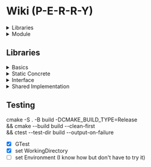 # Wiki (P-E-R-R-Y)

<details>
<summary>
Libraries
</summary>

### Static

- Concrete classes are use to define standard type or not abstract classes (not yet or not required) like .

- Interface classes are used in a Patterns where IWindow gives RaylibWindow, SfmlWindow, by encapsulating Raylib or SFML.

### Shared

- Encapsulation is used to develop an app or anything using the interface and depending on the initialisation of the interface it will use raylib or sfml, avoiding dependencies. by giving the possibility to change concrete class used.

### Example

> This way you avoid depending on raylib or any library.

Before:
```
Game -> Raylib
```
After:
```
Game -> IGraphic -> RayGraphic -> Raylib
                 -> SfmlGraphic -> Sfml
                 -> ...
```
</details>

<details>
<summary>
Module
</summary>

The Module is a flexible interface layer that lets you load, manage, and interact with modules without knowing their concrete implementation.

Like a computer stores files it doesn’t understand, this system can handle modules dynamically, letting them act, be used, or interact with others while keeping their internal behavior hidden.

ModuleRegistry tracks modules by type and allows switching the active module, enabling seamless extensibility and runtime flexibility.

Modules are like files on a computer: each has a name and type, but the system itself doesn’t need to fully understand them. Just like .exe or .doc can be executed or read directly, other files (.pdf, .png, .obj) require a specific application to use them. Similarly, a module can represent an Application, Graphic Library, Network Library, or any component—usable by other modules without knowing all its internal details.


### Pattern Overview

```
DLL
 │
 │ createModule()
 ▼
IModule*
 │
 │ dynamic_cast
 ▼
IGraphicModule*  <-------------------->  SfmlGraphicModule*
 │                                          (concrete)
 │ GetWindow()                              
 ▼
IWindow*  <---------------------------->  SfmlWindow*
```

### Explanation

1. **DLL** provides `createModule()` → returns `IModule*`.  
2. **ModuleRegistry** stores `IModule*` and retrieves by type.  
3. Cast to **type-specific interface** (example: `IGraphicModule*`) to access specialized features.  
4. **Concrete implementations** are hidden behind interfaces.  
5. Sub-objects (example: `IWindow*`) are returned as interface pointers, hiding the real type (`SfmlWindow*`).

</details>

## Libraries

<details><summary>Basics</summary>

- [x] CMake
- [x] FetchDependencies (using FindPackage)
- [x] Test (GoogleTest)
- [ ] CMakeUtils -> ToolBSL
- [ ] HunterV3 using IModule + ECS + IGraphic,IApp + ImpGraphic(optionally ImpApp which could be the game).

</details>

<details><summary>Static Concrete</summary>

- [x] system
- [ ] math
- [ ] ecs

</details>

<details><summary>Interface</summary>

- [x] imodule -> IModule
- [x] igraphic -> IGraphicModule
- [ ] iapp -> IAppModule
- [ ] inetwork (want to work and learn and use standalone asio) -> INetworkApp (AsioNetworkModule)

</details>

<details><summary>Shared Implementation</summary>

- [ ] raygraphic -> RayGraphicModule
- [ ] sfmlgraphic -> SfmlGraphicModule
- [ ] sdlgraphic -> SdlGraphicModule
- [ ] asionetwork -> AsioNetworkModule
- [ ] hunterapp -> HunterAppModule

</details>

## Testing

cmake -S . -B build -DCMAKE_BUILD_TYPE=Release \
&& cmake --build build --clean-first \
&& ctest --test-dir build --output-on-failure

- [x] GTest
- [x] set WorkingDirectory
- [ ] set Environment (I know how but don't have to try it)

##
